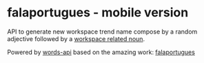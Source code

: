 # falaportugues - mobile version

API to generate new workspace trend name compose
by a random adjective followed by a [workspace related noun]().

Powered by [words-api](https://github.com/dulldesk/words-api)
based on the amazing work: [falaportugues](https://github.com/JMoicano/falaportugues)
